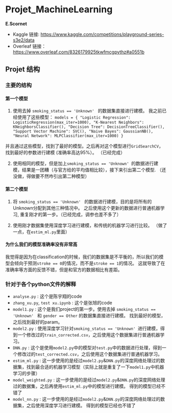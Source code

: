 # Projet_MachineLearning 
**E.Scornet**

- Kaggle 链接: https://www.kaggle.com/competitions/playground-series-s3e2/data
- Overleaf 链接：https://www.overleaf.com/8326179925tkwfmcgpythz#a0551b

## Projet 结构

### 主要的结构
#### 第一个模型
1. 使用去掉 `smoking_status == 'Unknown' ` 的数据集直接进行建模。 我之前已经使用了这些模型：
`models = {
    "Logistic Regression": LogisticRegression(max_iter=1000),
    "K-Nearest Neighbors": KNeighborsClassifier(),
    "Decision Tree": DecisionTreeClassifier(),
    "Support Vector Machine": SVC(),
    "Naive Bayes": GaussianNB(),
    "Neural Network": MLPClassifier(max_iter=1000)
}`

并且通过这些模型，找到了最好的模型。之后再对这个模型进行`GridSearchCV`，找到最好的参数进行建模 (准确率高达95%）。 （已经完成）

2. 使用相同的模型，但是加上`smoking_status == 'Unknown' `的数据进行建模，结果是一团糟（与官方给的平均值相比较），接下来引出第二个模型. （还没做，得做要不然咋引出第二种模型）

#### 第二个模型

1. 将 `smoking_status == 'Unknown' ` 的数据进行建模，目的是将所有的Unknown分配到其他三种情况中。 之后使用这个更新的数据进行普通机器学习, 重复刚才的第一步。（已经完成，调参也差不多了）

2. 使用刚才数据集使用深度学习进行建模，和传统的机器学习进行比较。 （做了一点，在`estim_ml.py`里面）


#### 为什么我们的模型准确率没有非常高
我觉得是因为在classification的时候，我们的数据集是不平衡的，所以我们的模型会倾向于预测`stroke == 0`的情况，而不是`stroke == 1`的情况。
这就导致了在准确率等方面的反馈不错，但是和官方的数据相比有差距。

### 针对于各个python文件的解释
- `analyse.py` : 这个是陈宇翔的code
- `zhang_xu.py`, `test xu.ipynb` : 这个是张旭的code
- `model1.py` : 这个是我们project的第一步。使用去掉 `smoking_status == 'Unknown' ` 和 `gender == Other` 的数据集直接进行建模。 找到最好的模型，之后找到最好的param。
- `model2.py` : 使用深度学习针对`smoking_status == 'Unknown' `进行建模，得到一个修改过的`train_corrected.csv`，之后使用这个数据集进行普通机器学习。
- `DNN.py` : 这个是使用`model2.py`中的模型对`test.py`中的数据进行处理，得到一个修改过的`test_corrected.csv`，之后使用这个数据集进行普通机器学习。
- `estim_ml.py` : 这一步使用的是经过`model2.py`&`DNN.py`的深度网络处理过的数据集，找到最合适的机器学习模型（实际上就是重复了一下`model1.py`中机器学习的步骤）
- `model_weighted.py` : 这一步使用的是经过`model2.py`&`DNN.py`的深度网络处理过的数据集，之后再使用`estim_ml.py`中的模型进行建模。 得到的模型已经不错了
- `model_nn.py` : 这一步使用的是经过`model2.py`&`DNN.py`的深度网络处理过的数据集，之后使用深度学习进行建模。 得到的模型已经也不错了
